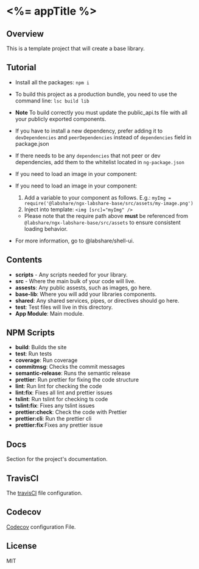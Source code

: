 # <%= appTitle %>

## Overview

This is a template project that will create a base library.

## Tutorial

- Install all the packages: `npm i`

* To build this project as a production bundle, you need to use the command line: `lsc build lib`

* **Note** To build correctly you must update the public_api.ts file with        all your publicly exported components.

* If you have to install a new dependency, prefer adding it to  `devDependencies` and `peerDependencies` instead of `dependencies` field in   package.json

* If there needs to be any `dependencies` that not peer or dev dependencies,     add them to the whitelist located in `ng-package.json`

* If you need to load an image in your component:

* If you need to load an image in your component:
    1. Add a variable to your component as follows. E.g.: `myImg = require('@labshare/ngx-labshare-base/src/assets/my-image.png')`
    2. Inject into template: `<img [src]="myImg" />`
    * Please note that the require path above **must** be referenced from `@labshare/ngx-labshare-base/src/assets` to ensure consistent loading behavior.

* For more information, go to @labshare/shell-ui.

## Contents

- **scripts** - Any scripts needed for your library.
- **src** - Where the main bulk of your code will live.
- **assests**: Any public assests, such as images, go here.
- **base-lib**: Where you will add your libraries components.
- **shared**: Any shared services, pipes, or directives should go here.
- **test**: Test files will live in this directory.
- **App Module**: Main module.

## NPM Scripts

- **build**: Builds the site
- **test**: Run tests
- **coverage**: Run coverage
- **commitmsg**: Checks the commit messages
- **semantic-release**: Runs the semantic release
- **prettier**: Run prettier for fixing the code structure
- **lint**: Run lint for checking the code
- **lint:fix**: Fixes all lint and prettier issues
- **tslint**: Run tslint for checking ts code
- **tslint:fix**: Fixes any tslint issues
- **prettier:check**: Check the code with Prettier
- **prettier:cli**: Run the prettier cli
- **prettier:fix**:Fixes any prettier issue


## Docs

Section for the project's documentation.

## TravisCI

The [travisCI](https://travis-ci.com/) file configuration.

## Codecov

[Codecov](https://codecov.io) configuration File.

## License

MIT
